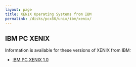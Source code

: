 ```yaml
---
layout: page
title: XENIX Operating Systems from IBM
permalink: /disks/pcx86/unix/ibm/xenix/
---
```


IBM PC XENIX
---

Information is available for these versions of XENIX from IBM:

* [IBM PC XENIX 1.0](1.0/)
